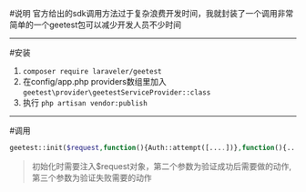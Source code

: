 #说明
官方给出的sdk调用方法过于复杂浪费开发时间，我就封装了一个调用非常简单的一个geetest包可以减少开发人员不少时间
***
#安装
1. `composer require laraveler/geetest`
2. 在config/app.php providers数组里加入`geetest\provider\geetestServiceProvider::class`
3. 执行 `php artisan vendor:publish`
***
#调用
```php
geetest::init($request,function(){Auth::attempt([....])},function(){....});
```
>初始化时需要注入$request对象，第二个参数为验证成功后需要做的动作,第三个参数为验证失败需要的动作
